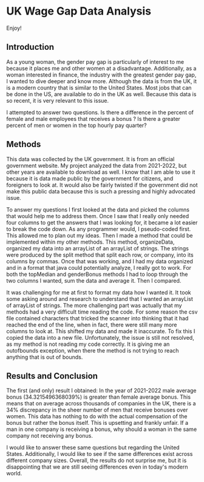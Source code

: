 # UK Wage Gap Data Analysis

Enjoy!

## Introduction

As a young woman, the gender pay gap is particularly of interest to me because it places me and other women at a disadvantage. Additionally, as a woman
interested in finance, the industry with the greatest gender pay gap, I wanted to dive deeper and know more. Although the data is from the UK, it is a modern country that is similar to the United States. Most jobs that can be done in the US, are available to do in the UK as well. Because this data is so recent, it is very relevant to this issue.

I attempted to answer two questions. Is there a difference in the percent of female and male employees that receives a bonus ? Is there a greater percent of men or women in the top hourly pay quarter?


## Methods

This data was collected by the UK government. It is from an official government website. My project analyzed the data from 2021-2022, but other years are available to download as well. I know that I am able to use it because it is data made public by the government for citizens, and foreigners to look at. It would also be fairly twisted if the government did not make this public data because this is such a pressing and highly advocated issue.

To answer my questions I first looked at the data and picked the columns that would help me to address them. Once I saw that I really only needed four columns to get the answers that I was looking for, it became a lot easier to break the code down. As any programmer would, I pseudo-coded first. This allowed me to plan out my ideas. Then I made a method that could be implemented within my other methods. This method, organizeData, organized my data into an arrayList of an arrayList of strings. The strings were produced by the split method that split each row, or company, into its columns by commas. Once that was working, and I had my data organized and in a format that java could potentially analyze, I really got to work. For both the topMedian and genderBonus methods I had to loop through the two columns I wanted, sum the data and average it. Then I compared.

It was challenging for me at first to format my data how I wanted it. It took some asking around and research to understand that I wanted an arrayList of arrayList of strings. The more challenging part was actually that my methods had a very difficult time reading the code. For some reason the csv file contained characters that tricked the scanner into thinking that it had reached the end of the line, when in fact, there were still many more columns to look at. This shifted my data and made it inaccurate. To fix this I copied the data into a new file. Unfortunately, the issue is still not resolved, as my method is not reading my code correctly. It is giving me an outofbounds exception, when there the method is not trying to reach anything that is out of bounds.

## Results and Conclusion

The first (and only) result I obtained: In the year of 2021-2022 male average bonus (34.3215496368039%) is greater than female average bonus. This means that on average across thousands of companies in the UK, there is a 34% discrepancy in the sheer number of men that receive bonuses over women. This data has nothing to do with the actual compensation of the bonus but rather the bonus itself. This is upsetting and frankly unfair. If a man in one company is receiving a bonus, why should a woman in the same company not receiving any bonus.


I would like to answer these same questions but regarding the United States. Additionally, I would like to see if the same differences exist across different company sizes. Overall, the results do not surprise me, but it is disappointing that we are still seeing differences even in today's modern world.
